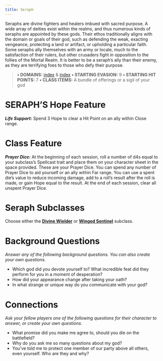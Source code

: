 ```yaml
---
title: Seraph
---
```


Seraphs are divine fighters and healers imbued with sacred purpose. A wide array of deities exist within the realms, and thus numerous kinds of seraphs are appointed by these gods. Their ethos traditionally aligns with the domain or goals of their god, such as defending the weak, exacting vengeance, protecting a land or artifact, or upholding a particular faith. Some seraphs ally themselves with an army or locale, much to the satisfaction of their rulers, but other crusaders fight in opposition to the follies of the Mortal Realm. It is better to be a seraph’s ally than their enemy, as they are terrifying foes to those who defy their purpose.

> **• DOMAINS:** [index](Character%20Options/Abilities/Splendor/index.md) & [index](Character%20Options/Abilities/Valor/index.md)
> **• STARTING EVASION:** 9
> **• STARTING HIT POINTS:** 7
> **• CLASS ITEMS:** A bundle of offerings or a sigil of your god

# SERAPH’S Hope Feature

***Life Support:*** Spend 3 Hope to clear a Hit Point on an ally within Close range.

# Class Feature

***Prayer Dice:*** At the beginning of each session, roll a number of d4s equal to your subclass’s Spellcast trait and place them on your character sheet in the space provided. These are your Prayer Dice. You can spend any number of Prayer Dice to aid yourself or an ally within Far range. You can use a spent die’s value to reduce incoming damage, add to a roll’s result after the roll is made, or gain Hope equal to the result. At the end of each session, clear all unspent Prayer Dice.

# Seraph Subclasses

Choose either the **[Divine Wielder](Divine%20Wielder.md)** or **[Winged Sentinel](Winged%20Sentinel.md)** subclass.

# Background Questions

*Answer any of the following background questions. You can also create your own questions.*

- Which god did you devote yourself to? What incredible feat did they perform for you in a moment of desperation?
- How did your appearance change after taking your oath?
- In what strange or unique way do you communicate with your god?

# Connections

*Ask your fellow players one of the following questions for their character to answer, or create your own questions.*

- What promise did you make me agree to, should you die on the battlefield?
- Why do you ask me so many questions about my god?
- You’ve told me to protect one member of our party above all others, even yourself. Who are they and why?
